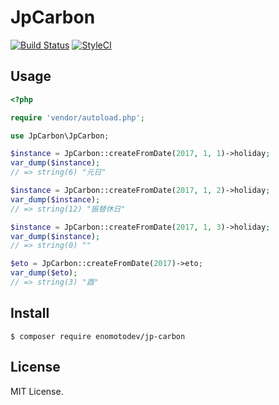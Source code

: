 # JpCarbon

[![Build Status](https://api.travis-ci.org/enomotodev/JpCarbon.svg?branch=master)](https://travis-ci.org/enomotodev/JpCarbon)
[![StyleCI](https://styleci.io/repos/104899144/shield?style=flat)](https://styleci.io/repos/104899144)

## Usage

```php
<?php

require 'vendor/autoload.php';

use JpCarbon\JpCarbon;

$instance = JpCarbon::createFromDate(2017, 1, 1)->holiday;
var_dump($instance);
// => string(6) "元日"

$instance = JpCarbon::createFromDate(2017, 1, 2)->holiday;
var_dump($instance);
// => string(12) "振替休日"

$instance = JpCarbon::createFromDate(2017, 1, 3)->holiday;
var_dump($instance);
// => string(0) ""

$eto = JpCarbon::createFromDate(2017)->eto;
var_dump($eto);
// => string(3) "酉"
```

## Install

```
$ composer require enomotodev/jp-carbon
```

## License

MIT License.